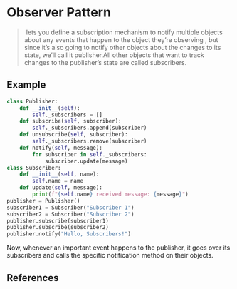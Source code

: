 # Observer  Pattern 

>   lets you define a subscription mechanism to notify multiple objects about any events that happen to the object they’re observing , but since it’s also going to notify other objects about the changes to its state, we’ll call it publisher.All other objects that want to track changes to the publisher’s state are called subscribers.

## Example

```python
class Publisher:
    def __init__(self):
        self._subscribers = []
    def subscribe(self, subscriber):
        self._subscribers.append(subscriber)
    def unsubscribe(self, subscriber):
        self._subscribers.remove(subscriber)
    def notify(self, message):
        for subscriber in self._subscribers:
            subscriber.update(message)
class Subscriber:
    def __init__(self, name):
        self.name = name
    def update(self, message):
        print(f"{self.name} received message: {message}")
publisher = Publisher()
subscriber1 = Subscriber("Subscriber 1")
subscriber2 = Subscriber("Subscriber 2")
publisher.subscribe(subscriber1)
publisher.subscribe(subscriber2)
publisher.notify("Hello, Subscribers!")
```
Now, whenever an important event happens to the publisher, it goes over its subscribers and calls the specific notification method on their objects.

 


## References 
